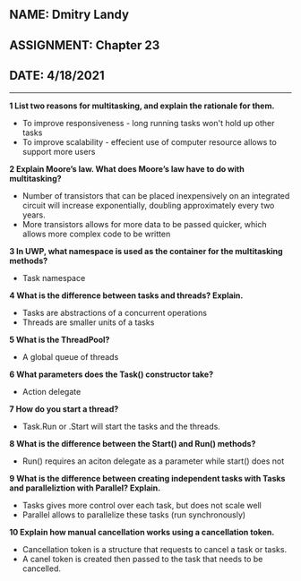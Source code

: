 ## NAME: Dmitry Landy
## ASSIGNMENT: Chapter 23
## DATE: 4/18/2021
---
**1 List two reasons for multitasking, and explain the rationale for them.**
- To improve responsiveness - long running tasks won't hold up other tasks
- To improve scalability - effecient use of computer resource allows to support more users

**2 Explain Moore’s law. What does Moore’s law have to do with multitasking?**
- Number of transistors that can be placed inexpensively on an integrated circuit will increase exponentially, doubling approximately every two years.
- More transistors allows for more data to be passed quicker, which allows more complex code to be written

**3 In UWP, what namespace is used as the container for the multitasking methods?**
- Task namespace

**4 What is the difference between tasks and threads? Explain.**
- Tasks are abstractions of a concurrent operations
- Threads are smaller units of a tasks

**5 What is the ThreadPool?**
- A global queue of threads

**6 What parameters does the Task() constructor take?**
- Action delegate

**7 How do you start a thread?**
- Task.Run or .Start will start the tasks and the threads.

**8 What is the difference between the Start() and Run() methods?**
- Run() requires an aciton delegate as a parameter while start() does not

**9 What is the difference between creating independent tasks with Tasks and paralleliztion with Parallel? Explain.**
- Tasks gives more control over each task, but does not scale well
- Parallel allows to parallelize these tasks (run synchronously)

**10 Explain how manual cancellation works using a cancellation token.**
- Cancellation token is a structure that requests to cancel a task or tasks.
- A canel token is created then passed to the task that needs to be cancelled.

